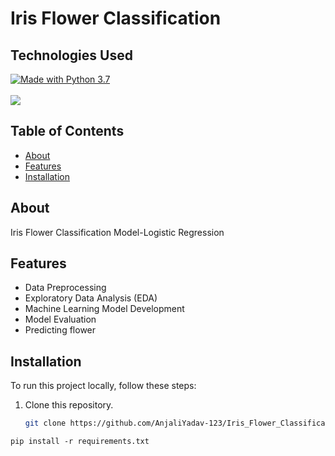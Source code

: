 # Iris Flower Classification

## **Technologies Used**
<a href="https://www.python.org/downloads/">
    <img src="https://img.shields.io/badge/Made%20With-Python%203.7-blue.svg?style=for-the-badge&logo=Python" alt="Made with Python 3.7"></a>
<br>
<br>
<a href="https://jupyter.org/install">
    <img src="https://jupyter.org/assets/logos/rectanglelogo-greytext-orangebody-greymoons.svg"></a>

## Table of Contents
- [About](#about)
- [Features](#features)
- [Installation](#installation)

## About
Iris Flower Classification Model-Logistic Regression

## Features
- Data Preprocessing
- Exploratory Data Analysis (EDA)
- Machine Learning Model Development
- Model Evaluation
- Predicting flower

## Installation
To run this project locally, follow these steps:

1. Clone this repository.
   ```bash
   git clone https://github.com/AnjaliYadav-123/Iris_Flower_Classification.git

```shell
pip install -r requirements.txt

